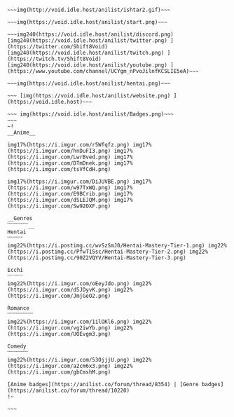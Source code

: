 ```

~~~img(http://void.idle.host/anilist/ishtar2.gif)~~~

~~~img(https://void.idle.host/anilist/start.png)~~~
 
~~~img240(https://void.idle.host/anilist/discord.png) [img240(https://void.idle.host/anilist/twitter.png) ](https://twitter.com/Shift8Void) [img240(https://void.idle.host/anilist/twitch.png) ](https://twitch.tv/Shift8Void) [img240(https://void.idle.host/anilist/youtube.png) ](https://www.youtube.com/channel/UCYgm_nPvoJilnfKCSLIE5eA)~~~

~~~img(https://void.idle.host/anilist/hentai.png)~~~

~~~ [img(https://void.idle.host/anilist/website.png) ](https://void.idle.host)~~~

~~~ img(https://void.idle.host/anilist/Badges.png)~~~
~~~
~!
__Anime__

img17%(https://i.imgur.com/r5Wfqfz.png) img17%(https://i.imgur.com/hnDuFI3.png) img17%(https://i.imgur.com/LwrBved.png) img17%(https://i.imgur.com/DTmDnek.png) img17%(https://i.imgur.com/tsVfCdH.png)

img17%(https://i.imgur.com/DiJUVBE.png) img17%(https://i.imgur.com/w97TxWQ.png) img17%(https://i.imgur.com/E9BCrib.png) img17%(https://i.imgur.com/dSLEJQM.png) img17%(https://i.imgur.com/Sw92OXF.png) 

__Genres
﹋﹋﹋﹋__
Hentai
﹋﹋﹋
img22%(https://i.postimg.cc/wvSzSmJ0/Hentai-Mastery-Tier-1.png) img22%(https://i.postimg.cc/PfwT1Ssc/Hentai-Mastery-Tier-2.png) img22%(https://i.postimg.cc/90Z2VQYV/Hentai-Mastery-Tier-3.png)

Ecchi
﹋﹋﹋
img22%(https://i.imgur.com/oEeyJdo.png) img22%(https://i.imgur.com/d5JDyvK.png) img22%(https://i.imgur.com/JmjGeO2.png) 

Romance
﹋﹋﹋﹋﹋
img22%(https://i.imgur.com/1ilOKl6.png) img22%(https://i.imgur.com/vg2iwYb.png) img22%(https://i.imgur.com/UOEvgm3.png) 

Comedy
﹋﹋﹋﹋
img22%(https://i.imgur.com/53OjjjU.png) img22%(https://i.imgur.com/a2cm6x3.png) img22%(https://i.imgur.com/gbCmshM.png) 

[Anime badges](https://anilist.co/forum/thread/8354) | [Genre badges](https://anilist.co/forum/thread/10220)
!~

~~~
